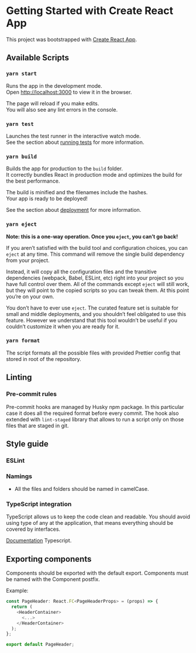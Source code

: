 # Getting Started with Create React App

This project was bootstrapped with [Create React App](https://github.com/facebook/create-react-app).

## Available Scripts

### `yarn start`

Runs the app in the development mode.\
Open [http://localhost:3000](http://localhost:3000) to view it in the browser.

The page will reload if you make edits.\
You will also see any lint errors in the console.

### `yarn test`

Launches the test runner in the interactive watch mode.\
See the section about [running tests](https://facebook.github.io/create-react-app/docs/running-tests) for more information.

### `yarn build`

Builds the app for production to the `build` folder.\
It correctly bundles React in production mode and optimizes the build for the best performance.

The build is minified and the filenames include the hashes.\
Your app is ready to be deployed!

See the section about [deployment](https://facebook.github.io/create-react-app/docs/deployment) for more information.

### `yarn eject`

**Note: this is a one-way operation. Once you `eject`, you can’t go back!**

If you aren’t satisfied with the build tool and configuration choices, you can `eject` at any time. This command will remove the single build dependency from your project.

Instead, it will copy all the configuration files and the transitive dependencies (webpack, Babel, ESLint, etc) right into your project so you have full control over them. All of the commands except `eject` will still work, but they will point to the copied scripts so you can tweak them. At this point you’re on your own.

You don’t have to ever use `eject`. The curated feature set is suitable for small and middle deployments, and you shouldn’t feel obligated to use this feature. However we understand that this tool wouldn’t be useful if you couldn’t customize it when you are ready for it.

### `yarn format`

The script formats all the possible files with provided Prettier config that stored in root of the repository.

## Linting

### Pre-commit rules

Pre-commit hooks are managed by Husky npm package. In this particular case it does all the required format before every commit.
The hook also extended with `lint-staged` library that allows to run a script only on those files that are staged in git.

## Style guide

### ESLint

### Namings

- All the files and folders should be named in camelCase.

### TypeScript integration

TypeScript allows us to keep the code clean and readable. You should avoid using type of any at the application, that means everything should be covered by interfaces.

[Documentation](https://www.typescriptlang.org/docs/handbook/typescript-in-5-minutes.html) Typescript.

## Exporting components

Components should be exported with the default export. Components must be named with the Component postfix.

Example:

```ts
const PageHeader: React.FC<PageHeaderProps> = (props) => {
  return (
    <HeaderContainer>
      <...>
    </HeaderContainer>
  );
};

export default PageHeader;
```
